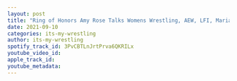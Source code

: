 ```yaml
---
layout: post
title: "Ring of Honors Amy Rose Talks Womens Wrestling, AEW, LFI, Maria Kanellis & More"
date: 2021-09-10
categories: its-my-wrestling
author: its-my-wrestling
spotify_track_id: 3PvCBTLnJrtPrva6QKRILx
youtube_video_id: 
apple_track_id: 
youtube_metadata: 
---
```


